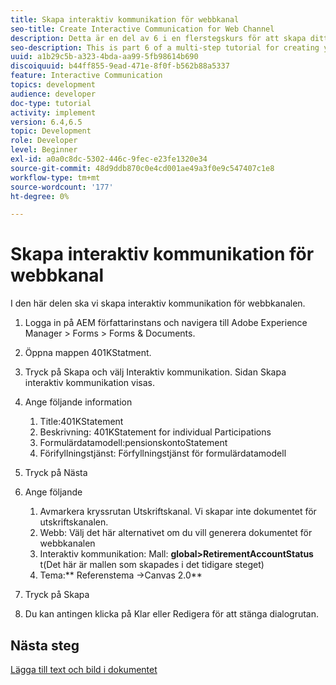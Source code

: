 ```yaml
---
title: Skapa interaktiv kommunikation för webbkanal
seo-title: Create Interactive Communication for Web Channel
description: Detta är en del av 6 i en flerstegskurs för att skapa ditt första interaktiva kommunikationsdokument. I den här delen ska vi skapa interaktiv kommunikation för webbkanalen.
seo-description: This is part 6 of a multi-step tutorial for creating your first interactive communications document. In this part, we will create Interactive Communication for Web Channel.
uuid: a1b29c5b-a323-4bda-aa99-5fb98614b690
discoiquuid: b44ff855-9ead-471e-8f0f-b562b88a5337
feature: Interactive Communication
topics: development
audience: developer
doc-type: tutorial
activity: implement
version: 6.4,6.5
topic: Development
role: Developer
level: Beginner
exl-id: a0a0c8dc-5302-446c-9fec-e23fe1320e34
source-git-commit: 48d9ddb870c0e4cd001ae49a3f0e9c547407c1e8
workflow-type: tm+mt
source-wordcount: '177'
ht-degree: 0%

---
```


# Skapa interaktiv kommunikation för webbkanal

I den här delen ska vi skapa interaktiv kommunikation för webbkanalen.

1. Logga in på AEM författarinstans och navigera till Adobe Experience Manager > Forms > Forms &amp; Documents.
1. Öppna mappen 401KStatment.
1. Tryck på Skapa och välj Interaktiv kommunikation. Sidan Skapa interaktiv kommunikation visas.
1. Ange följande information

   1. Title:401KStatement
   1. Beskrivning: 401KStatement for individual Participations
   1. Formulärdatamodell:pensionskontoStatement
   1. Förifyllningstjänst: Förfyllningstjänst för formulärdatamodell

1. Tryck på Nästa
1. Ange följande

   1. Avmarkera kryssrutan Utskriftskanal. Vi skapar inte dokumentet för utskriftskanalen.
   1. Webb: Välj det här alternativet om du vill generera dokumentet för webbkanalen
   1. Interaktiv kommunikation: Mall: **global>RetirementAccountStatus** t(Det här är mallen som skapades i det tidigare steget)
   1. Tema:** Referenstema ->Canvas 2.0**

1. Tryck på Skapa
1. Du kan antingen klicka på Klar eller Redigera för att stänga dialogrutan.

## Nästa steg

[Lägga till text och bild i dokumentet](./partseven.md)
